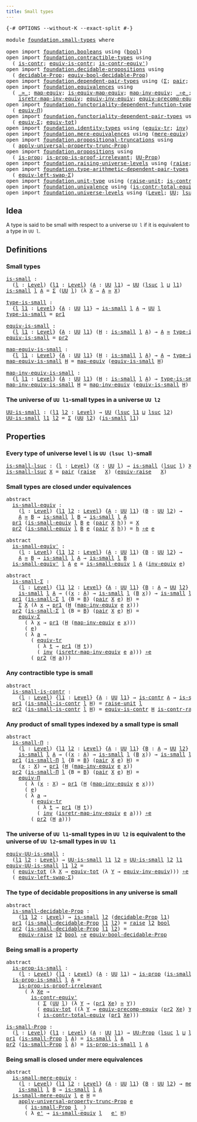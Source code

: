 ```yaml
---
title: Small types
---
```


<pre class="Agda"><a id="37" class="Symbol">{-#</a> <a id="41" class="Keyword">OPTIONS</a> <a id="49" class="Pragma">--without-K</a> <a id="61" class="Pragma">--exact-split</a> <a id="75" class="Symbol">#-}</a>

<a id="80" class="Keyword">module</a> <a id="87" href="foundation.small-types.html" class="Module">foundation.small-types</a> <a id="110" class="Keyword">where</a>

<a id="117" class="Keyword">open</a> <a id="122" class="Keyword">import</a> <a id="129" href="foundation.booleans.html" class="Module">foundation.booleans</a> <a id="149" class="Keyword">using</a> <a id="155" class="Symbol">(</a><a id="156" href="foundation.booleans.html#1184" class="Datatype">bool</a><a id="160" class="Symbol">)</a>
<a id="162" class="Keyword">open</a> <a id="167" class="Keyword">import</a> <a id="174" href="foundation.contractible-types.html" class="Module">foundation.contractible-types</a> <a id="204" class="Keyword">using</a>
  <a id="212" class="Symbol">(</a> <a id="214" href="foundation-core.contractible-types.html#1006" class="Function">is-contr</a><a id="222" class="Symbol">;</a> <a id="224" href="foundation-core.contractible-types.html#4311" class="Function">equiv-is-contr</a><a id="238" class="Symbol">;</a> <a id="240" href="foundation-core.contractible-types.html#3813" class="Function">is-contr-equiv&#39;</a><a id="255" class="Symbol">)</a>
<a id="257" class="Keyword">open</a> <a id="262" class="Keyword">import</a> <a id="269" href="foundation.decidable-propositions.html" class="Module">foundation.decidable-propositions</a> <a id="303" class="Keyword">using</a>
  <a id="311" class="Symbol">(</a> <a id="313" href="foundation.decidable-propositions.html#2032" class="Function">decidable-Prop</a><a id="327" class="Symbol">;</a> <a id="329" href="foundation.decidable-propositions.html#5334" class="Function">equiv-bool-decidable-Prop</a><a id="354" class="Symbol">)</a>
<a id="356" class="Keyword">open</a> <a id="361" class="Keyword">import</a> <a id="368" href="foundation.dependent-pair-types.html" class="Module">foundation.dependent-pair-types</a> <a id="400" class="Keyword">using</a> <a id="406" class="Symbol">(</a><a id="407" href="foundation-core.dependent-pair-types.html#515" class="Record">Σ</a><a id="408" class="Symbol">;</a> <a id="410" href="foundation-core.dependent-pair-types.html#588" class="InductiveConstructor">pair</a><a id="414" class="Symbol">;</a> <a id="416" href="foundation-core.dependent-pair-types.html#605" class="Field">pr1</a><a id="419" class="Symbol">;</a> <a id="421" href="foundation-core.dependent-pair-types.html#617" class="Field">pr2</a><a id="424" class="Symbol">)</a>
<a id="426" class="Keyword">open</a> <a id="431" class="Keyword">import</a> <a id="438" href="foundation.equivalences.html" class="Module">foundation.equivalences</a> <a id="462" class="Keyword">using</a>
  <a id="470" class="Symbol">(</a> <a id="472" href="foundation-core.equivalences.html#1621" class="Function Operator">_≃_</a><a id="475" class="Symbol">;</a> <a id="477" href="foundation-core.equivalences.html#1821" class="Function">map-equiv</a><a id="486" class="Symbol">;</a> <a id="488" href="foundation-core.equivalences.html#1876" class="Function">is-equiv-map-equiv</a><a id="506" class="Symbol">;</a> <a id="508" href="foundation-core.equivalences.html#5036" class="Function">map-inv-equiv</a><a id="521" class="Symbol">;</a> <a id="523" href="foundation-core.equivalences.html#7869" class="Function Operator">_∘e_</a><a id="527" class="Symbol">;</a> <a id="529" href="foundation-core.equivalences.html#5721" class="Function">inv-equiv</a><a id="538" class="Symbol">;</a>
    <a id="544" href="foundation-core.equivalences.html#5251" class="Function">isretr-map-inv-equiv</a><a id="564" class="Symbol">;</a> <a id="566" href="foundation.equivalences.html#15928" class="Function">equiv-inv-equiv</a><a id="581" class="Symbol">;</a> <a id="583" href="foundation.equivalences.html#17588" class="Function">equiv-precomp-equiv</a><a id="602" class="Symbol">)</a>
<a id="604" class="Keyword">open</a> <a id="609" class="Keyword">import</a> <a id="616" href="foundation.functoriality-dependent-function-types.html" class="Module">foundation.functoriality-dependent-function-types</a> <a id="666" class="Keyword">using</a>
  <a id="674" class="Symbol">(</a> <a id="676" href="foundation.functoriality-dependent-function-types.html#4207" class="Function">equiv-Π</a><a id="683" class="Symbol">)</a>
<a id="685" class="Keyword">open</a> <a id="690" class="Keyword">import</a> <a id="697" href="foundation.functoriality-dependent-pair-types.html" class="Module">foundation.functoriality-dependent-pair-types</a> <a id="743" class="Keyword">using</a>
  <a id="751" class="Symbol">(</a> <a id="753" href="foundation-core.functoriality-dependent-pair-types.html#10434" class="Function">equiv-Σ</a><a id="760" class="Symbol">;</a> <a id="762" href="foundation-core.functoriality-dependent-pair-types.html#6817" class="Function">equiv-tot</a><a id="771" class="Symbol">)</a>
<a id="773" class="Keyword">open</a> <a id="778" class="Keyword">import</a> <a id="785" href="foundation.identity-types.html" class="Module">foundation.identity-types</a> <a id="811" class="Keyword">using</a> <a id="817" class="Symbol">(</a><a id="818" href="foundation.identity-types.html#3828" class="Function">equiv-tr</a><a id="826" class="Symbol">;</a> <a id="828" href="foundation-core.identity-types.html#2729" class="Function">inv</a><a id="831" class="Symbol">)</a>
<a id="833" class="Keyword">open</a> <a id="838" class="Keyword">import</a> <a id="845" href="foundation.mere-equivalences.html" class="Module">foundation.mere-equivalences</a> <a id="874" class="Keyword">using</a> <a id="880" class="Symbol">(</a><a id="881" href="foundation.mere-equivalences.html#1415" class="Function">mere-equiv</a><a id="891" class="Symbol">)</a>
<a id="893" class="Keyword">open</a> <a id="898" class="Keyword">import</a> <a id="905" href="foundation.propositional-truncations.html" class="Module">foundation.propositional-truncations</a> <a id="942" class="Keyword">using</a>
  <a id="950" class="Symbol">(</a> <a id="952" href="foundation.propositional-truncations.html#5611" class="Function">apply-universal-property-trunc-Prop</a><a id="987" class="Symbol">)</a>
<a id="989" class="Keyword">open</a> <a id="994" class="Keyword">import</a> <a id="1001" href="foundation.propositions.html" class="Module">foundation.propositions</a> <a id="1025" class="Keyword">using</a>
  <a id="1033" class="Symbol">(</a> <a id="1035" href="foundation-core.propositions.html#1309" class="Function">is-prop</a><a id="1042" class="Symbol">;</a> <a id="1044" href="foundation-core.propositions.html#3220" class="Function">is-prop-is-proof-irrelevant</a><a id="1071" class="Symbol">;</a> <a id="1073" href="foundation-core.propositions.html#1393" class="Function">UU-Prop</a><a id="1080" class="Symbol">)</a>
<a id="1082" class="Keyword">open</a> <a id="1087" class="Keyword">import</a> <a id="1094" href="foundation.raising-universe-levels.html" class="Module">foundation.raising-universe-levels</a> <a id="1129" class="Keyword">using</a> <a id="1135" class="Symbol">(</a><a id="1136" href="foundation.raising-universe-levels.html#973" class="Datatype">raise</a><a id="1141" class="Symbol">;</a> <a id="1143" href="foundation.raising-universe-levels.html#1550" class="Function">equiv-raise</a><a id="1154" class="Symbol">)</a>
<a id="1156" class="Keyword">open</a> <a id="1161" class="Keyword">import</a> <a id="1168" href="foundation.type-arithmetic-dependent-pair-types.html" class="Module">foundation.type-arithmetic-dependent-pair-types</a> <a id="1216" class="Keyword">using</a>
  <a id="1224" class="Symbol">(</a> <a id="1226" href="foundation-core.type-arithmetic-dependent-pair-types.html#10239" class="Function">equiv-left-swap-Σ</a><a id="1243" class="Symbol">)</a>
<a id="1245" class="Keyword">open</a> <a id="1250" class="Keyword">import</a> <a id="1257" href="foundation.unit-type.html" class="Module">foundation.unit-type</a> <a id="1278" class="Keyword">using</a> <a id="1284" class="Symbol">(</a><a id="1285" href="foundation.unit-type.html#1727" class="Function">raise-unit</a><a id="1295" class="Symbol">;</a> <a id="1297" href="foundation.unit-type.html#3287" class="Function">is-contr-raise-unit</a><a id="1316" class="Symbol">)</a>
<a id="1318" class="Keyword">open</a> <a id="1323" class="Keyword">import</a> <a id="1330" href="foundation.univalence.html" class="Module">foundation.univalence</a> <a id="1352" class="Keyword">using</a> <a id="1358" class="Symbol">(</a><a id="1359" href="foundation.univalence.html#1546" class="Function">is-contr-total-equiv</a><a id="1379" class="Symbol">)</a>
<a id="1381" class="Keyword">open</a> <a id="1386" class="Keyword">import</a> <a id="1393" href="foundation.universe-levels.html" class="Module">foundation.universe-levels</a> <a id="1420" class="Keyword">using</a> <a id="1426" class="Symbol">(</a><a id="1427" href="Agda.Primitive.html#597" class="Postulate">Level</a><a id="1432" class="Symbol">;</a> <a id="1434" href="foundation-core.universe-levels.html#235" class="Primitive">UU</a><a id="1436" class="Symbol">;</a> <a id="1438" href="Agda.Primitive.html#780" class="Primitive">lsuc</a><a id="1442" class="Symbol">;</a> <a id="1444" href="Agda.Primitive.html#810" class="Primitive Operator">_⊔_</a><a id="1447" class="Symbol">)</a>
</pre>
## Idea

A type is said to be small with respect to a universe `UU l` if it is equivalent to a type in `UU l`.

## Definitions

### Small types

<pre class="Agda"><a id="is-small"></a><a id="1607" href="foundation.small-types.html#1607" class="Function">is-small</a> <a id="1616" class="Symbol">:</a>
  <a id="1620" class="Symbol">(</a><a id="1621" href="foundation.small-types.html#1621" class="Bound">l</a> <a id="1623" class="Symbol">:</a> <a id="1625" href="Agda.Primitive.html#597" class="Postulate">Level</a><a id="1630" class="Symbol">)</a> <a id="1632" class="Symbol">{</a><a id="1633" href="foundation.small-types.html#1633" class="Bound">l1</a> <a id="1636" class="Symbol">:</a> <a id="1638" href="Agda.Primitive.html#597" class="Postulate">Level</a><a id="1643" class="Symbol">}</a> <a id="1645" class="Symbol">(</a><a id="1646" href="foundation.small-types.html#1646" class="Bound">A</a> <a id="1648" class="Symbol">:</a> <a id="1650" href="foundation-core.universe-levels.html#235" class="Primitive">UU</a> <a id="1653" href="foundation.small-types.html#1633" class="Bound">l1</a><a id="1655" class="Symbol">)</a> <a id="1657" class="Symbol">→</a> <a id="1659" href="foundation-core.universe-levels.html#235" class="Primitive">UU</a> <a id="1662" class="Symbol">(</a><a id="1663" href="Agda.Primitive.html#780" class="Primitive">lsuc</a> <a id="1668" href="foundation.small-types.html#1621" class="Bound">l</a> <a id="1670" href="Agda.Primitive.html#810" class="Primitive Operator">⊔</a> <a id="1672" href="foundation.small-types.html#1633" class="Bound">l1</a><a id="1674" class="Symbol">)</a>
<a id="1676" href="foundation.small-types.html#1607" class="Function">is-small</a> <a id="1685" href="foundation.small-types.html#1685" class="Bound">l</a> <a id="1687" href="foundation.small-types.html#1687" class="Bound">A</a> <a id="1689" class="Symbol">=</a> <a id="1691" href="foundation-core.dependent-pair-types.html#515" class="Record">Σ</a> <a id="1693" class="Symbol">(</a><a id="1694" href="foundation-core.universe-levels.html#235" class="Primitive">UU</a> <a id="1697" href="foundation.small-types.html#1685" class="Bound">l</a><a id="1698" class="Symbol">)</a> <a id="1700" class="Symbol">(λ</a> <a id="1703" href="foundation.small-types.html#1703" class="Bound">X</a> <a id="1705" class="Symbol">→</a> <a id="1707" href="foundation.small-types.html#1687" class="Bound">A</a> <a id="1709" href="foundation-core.equivalences.html#1621" class="Function Operator">≃</a> <a id="1711" href="foundation.small-types.html#1703" class="Bound">X</a><a id="1712" class="Symbol">)</a>

<a id="type-is-small"></a><a id="1715" href="foundation.small-types.html#1715" class="Function">type-is-small</a> <a id="1729" class="Symbol">:</a>
  <a id="1733" class="Symbol">{</a><a id="1734" href="foundation.small-types.html#1734" class="Bound">l</a> <a id="1736" href="foundation.small-types.html#1736" class="Bound">l1</a> <a id="1739" class="Symbol">:</a> <a id="1741" href="Agda.Primitive.html#597" class="Postulate">Level</a><a id="1746" class="Symbol">}</a> <a id="1748" class="Symbol">{</a><a id="1749" href="foundation.small-types.html#1749" class="Bound">A</a> <a id="1751" class="Symbol">:</a> <a id="1753" href="foundation-core.universe-levels.html#235" class="Primitive">UU</a> <a id="1756" href="foundation.small-types.html#1736" class="Bound">l1</a><a id="1758" class="Symbol">}</a> <a id="1760" class="Symbol">→</a> <a id="1762" href="foundation.small-types.html#1607" class="Function">is-small</a> <a id="1771" href="foundation.small-types.html#1734" class="Bound">l</a> <a id="1773" href="foundation.small-types.html#1749" class="Bound">A</a> <a id="1775" class="Symbol">→</a> <a id="1777" href="foundation-core.universe-levels.html#235" class="Primitive">UU</a> <a id="1780" href="foundation.small-types.html#1734" class="Bound">l</a>
<a id="1782" href="foundation.small-types.html#1715" class="Function">type-is-small</a> <a id="1796" class="Symbol">=</a> <a id="1798" href="foundation-core.dependent-pair-types.html#605" class="Field">pr1</a>

<a id="equiv-is-small"></a><a id="1803" href="foundation.small-types.html#1803" class="Function">equiv-is-small</a> <a id="1818" class="Symbol">:</a>
  <a id="1822" class="Symbol">{</a><a id="1823" href="foundation.small-types.html#1823" class="Bound">l</a> <a id="1825" href="foundation.small-types.html#1825" class="Bound">l1</a> <a id="1828" class="Symbol">:</a> <a id="1830" href="Agda.Primitive.html#597" class="Postulate">Level</a><a id="1835" class="Symbol">}</a> <a id="1837" class="Symbol">{</a><a id="1838" href="foundation.small-types.html#1838" class="Bound">A</a> <a id="1840" class="Symbol">:</a> <a id="1842" href="foundation-core.universe-levels.html#235" class="Primitive">UU</a> <a id="1845" href="foundation.small-types.html#1825" class="Bound">l1</a><a id="1847" class="Symbol">}</a> <a id="1849" class="Symbol">(</a><a id="1850" href="foundation.small-types.html#1850" class="Bound">H</a> <a id="1852" class="Symbol">:</a> <a id="1854" href="foundation.small-types.html#1607" class="Function">is-small</a> <a id="1863" href="foundation.small-types.html#1823" class="Bound">l</a> <a id="1865" href="foundation.small-types.html#1838" class="Bound">A</a><a id="1866" class="Symbol">)</a> <a id="1868" class="Symbol">→</a> <a id="1870" href="foundation.small-types.html#1838" class="Bound">A</a> <a id="1872" href="foundation-core.equivalences.html#1621" class="Function Operator">≃</a> <a id="1874" href="foundation.small-types.html#1715" class="Function">type-is-small</a> <a id="1888" href="foundation.small-types.html#1850" class="Bound">H</a>
<a id="1890" href="foundation.small-types.html#1803" class="Function">equiv-is-small</a> <a id="1905" class="Symbol">=</a> <a id="1907" href="foundation-core.dependent-pair-types.html#617" class="Field">pr2</a>

<a id="map-equiv-is-small"></a><a id="1912" href="foundation.small-types.html#1912" class="Function">map-equiv-is-small</a> <a id="1931" class="Symbol">:</a>
  <a id="1935" class="Symbol">{</a><a id="1936" href="foundation.small-types.html#1936" class="Bound">l</a> <a id="1938" href="foundation.small-types.html#1938" class="Bound">l1</a> <a id="1941" class="Symbol">:</a> <a id="1943" href="Agda.Primitive.html#597" class="Postulate">Level</a><a id="1948" class="Symbol">}</a> <a id="1950" class="Symbol">{</a><a id="1951" href="foundation.small-types.html#1951" class="Bound">A</a> <a id="1953" class="Symbol">:</a> <a id="1955" href="foundation-core.universe-levels.html#235" class="Primitive">UU</a> <a id="1958" href="foundation.small-types.html#1938" class="Bound">l1</a><a id="1960" class="Symbol">}</a> <a id="1962" class="Symbol">(</a><a id="1963" href="foundation.small-types.html#1963" class="Bound">H</a> <a id="1965" class="Symbol">:</a> <a id="1967" href="foundation.small-types.html#1607" class="Function">is-small</a> <a id="1976" href="foundation.small-types.html#1936" class="Bound">l</a> <a id="1978" href="foundation.small-types.html#1951" class="Bound">A</a><a id="1979" class="Symbol">)</a> <a id="1981" class="Symbol">→</a> <a id="1983" href="foundation.small-types.html#1951" class="Bound">A</a> <a id="1985" class="Symbol">→</a> <a id="1987" href="foundation.small-types.html#1715" class="Function">type-is-small</a> <a id="2001" href="foundation.small-types.html#1963" class="Bound">H</a>
<a id="2003" href="foundation.small-types.html#1912" class="Function">map-equiv-is-small</a> <a id="2022" href="foundation.small-types.html#2022" class="Bound">H</a> <a id="2024" class="Symbol">=</a> <a id="2026" href="foundation-core.equivalences.html#1821" class="Function">map-equiv</a> <a id="2036" class="Symbol">(</a><a id="2037" href="foundation.small-types.html#1803" class="Function">equiv-is-small</a> <a id="2052" href="foundation.small-types.html#2022" class="Bound">H</a><a id="2053" class="Symbol">)</a>

<a id="map-inv-equiv-is-small"></a><a id="2056" href="foundation.small-types.html#2056" class="Function">map-inv-equiv-is-small</a> <a id="2079" class="Symbol">:</a>
  <a id="2083" class="Symbol">{</a><a id="2084" href="foundation.small-types.html#2084" class="Bound">l</a> <a id="2086" href="foundation.small-types.html#2086" class="Bound">l1</a> <a id="2089" class="Symbol">:</a> <a id="2091" href="Agda.Primitive.html#597" class="Postulate">Level</a><a id="2096" class="Symbol">}</a> <a id="2098" class="Symbol">{</a><a id="2099" href="foundation.small-types.html#2099" class="Bound">A</a> <a id="2101" class="Symbol">:</a> <a id="2103" href="foundation-core.universe-levels.html#235" class="Primitive">UU</a> <a id="2106" href="foundation.small-types.html#2086" class="Bound">l1</a><a id="2108" class="Symbol">}</a> <a id="2110" class="Symbol">(</a><a id="2111" href="foundation.small-types.html#2111" class="Bound">H</a> <a id="2113" class="Symbol">:</a> <a id="2115" href="foundation.small-types.html#1607" class="Function">is-small</a> <a id="2124" href="foundation.small-types.html#2084" class="Bound">l</a> <a id="2126" href="foundation.small-types.html#2099" class="Bound">A</a><a id="2127" class="Symbol">)</a> <a id="2129" class="Symbol">→</a> <a id="2131" href="foundation.small-types.html#1715" class="Function">type-is-small</a> <a id="2145" href="foundation.small-types.html#2111" class="Bound">H</a> <a id="2147" class="Symbol">→</a> <a id="2149" href="foundation.small-types.html#2099" class="Bound">A</a>
<a id="2151" href="foundation.small-types.html#2056" class="Function">map-inv-equiv-is-small</a> <a id="2174" href="foundation.small-types.html#2174" class="Bound">H</a> <a id="2176" class="Symbol">=</a> <a id="2178" href="foundation-core.equivalences.html#5036" class="Function">map-inv-equiv</a> <a id="2192" class="Symbol">(</a><a id="2193" href="foundation.small-types.html#1803" class="Function">equiv-is-small</a> <a id="2208" href="foundation.small-types.html#2174" class="Bound">H</a><a id="2209" class="Symbol">)</a>
</pre>
### The universe of `UU l1`-small types in a universe `UU l2`

<pre class="Agda"><a id="UU-is-small"></a><a id="2287" href="foundation.small-types.html#2287" class="Function">UU-is-small</a> <a id="2299" class="Symbol">:</a> <a id="2301" class="Symbol">(</a><a id="2302" href="foundation.small-types.html#2302" class="Bound">l1</a> <a id="2305" href="foundation.small-types.html#2305" class="Bound">l2</a> <a id="2308" class="Symbol">:</a> <a id="2310" href="Agda.Primitive.html#597" class="Postulate">Level</a><a id="2315" class="Symbol">)</a> <a id="2317" class="Symbol">→</a> <a id="2319" href="foundation-core.universe-levels.html#235" class="Primitive">UU</a> <a id="2322" class="Symbol">(</a><a id="2323" href="Agda.Primitive.html#780" class="Primitive">lsuc</a> <a id="2328" href="foundation.small-types.html#2302" class="Bound">l1</a> <a id="2331" href="Agda.Primitive.html#810" class="Primitive Operator">⊔</a> <a id="2333" href="Agda.Primitive.html#780" class="Primitive">lsuc</a> <a id="2338" href="foundation.small-types.html#2305" class="Bound">l2</a><a id="2340" class="Symbol">)</a>
<a id="2342" href="foundation.small-types.html#2287" class="Function">UU-is-small</a> <a id="2354" href="foundation.small-types.html#2354" class="Bound">l1</a> <a id="2357" href="foundation.small-types.html#2357" class="Bound">l2</a> <a id="2360" class="Symbol">=</a> <a id="2362" href="foundation-core.dependent-pair-types.html#515" class="Record">Σ</a> <a id="2364" class="Symbol">(</a><a id="2365" href="foundation-core.universe-levels.html#235" class="Primitive">UU</a> <a id="2368" href="foundation.small-types.html#2357" class="Bound">l2</a><a id="2370" class="Symbol">)</a> <a id="2372" class="Symbol">(</a><a id="2373" href="foundation.small-types.html#1607" class="Function">is-small</a> <a id="2382" href="foundation.small-types.html#2354" class="Bound">l1</a><a id="2384" class="Symbol">)</a>
</pre>
## Properties

### Every type of universe level `l` is `UU (lsuc l)`-small

<pre class="Agda"><a id="is-small-lsuc"></a><a id="2475" href="foundation.small-types.html#2475" class="Function">is-small-lsuc</a> <a id="2489" class="Symbol">:</a> <a id="2491" class="Symbol">{</a><a id="2492" href="foundation.small-types.html#2492" class="Bound">l</a> <a id="2494" class="Symbol">:</a> <a id="2496" href="Agda.Primitive.html#597" class="Postulate">Level</a><a id="2501" class="Symbol">}</a> <a id="2503" class="Symbol">(</a><a id="2504" href="foundation.small-types.html#2504" class="Bound">X</a> <a id="2506" class="Symbol">:</a> <a id="2508" href="foundation-core.universe-levels.html#235" class="Primitive">UU</a> <a id="2511" href="foundation.small-types.html#2492" class="Bound">l</a><a id="2512" class="Symbol">)</a> <a id="2514" class="Symbol">→</a> <a id="2516" href="foundation.small-types.html#1607" class="Function">is-small</a> <a id="2525" class="Symbol">(</a><a id="2526" href="Agda.Primitive.html#780" class="Primitive">lsuc</a> <a id="2531" href="foundation.small-types.html#2492" class="Bound">l</a><a id="2532" class="Symbol">)</a> <a id="2534" href="foundation.small-types.html#2504" class="Bound">X</a>
<a id="2536" href="foundation.small-types.html#2475" class="Function">is-small-lsuc</a> <a id="2550" href="foundation.small-types.html#2550" class="Bound">X</a> <a id="2552" class="Symbol">=</a> <a id="2554" href="foundation-core.dependent-pair-types.html#588" class="InductiveConstructor">pair</a> <a id="2559" class="Symbol">(</a><a id="2560" href="foundation.raising-universe-levels.html#973" class="Datatype">raise</a> <a id="2566" class="Symbol">_</a> <a id="2568" href="foundation.small-types.html#2550" class="Bound">X</a><a id="2569" class="Symbol">)</a> <a id="2571" class="Symbol">(</a><a id="2572" href="foundation.raising-universe-levels.html#1550" class="Function">equiv-raise</a> <a id="2584" class="Symbol">_</a> <a id="2586" href="foundation.small-types.html#2550" class="Bound">X</a><a id="2587" class="Symbol">)</a>
</pre>
### Small types are closed under equivalences

<pre class="Agda"><a id="2649" class="Keyword">abstract</a>
  <a id="is-small-equiv"></a><a id="2660" href="foundation.small-types.html#2660" class="Function">is-small-equiv</a> <a id="2675" class="Symbol">:</a>
    <a id="2681" class="Symbol">(</a><a id="2682" href="foundation.small-types.html#2682" class="Bound">l</a> <a id="2684" class="Symbol">:</a> <a id="2686" href="Agda.Primitive.html#597" class="Postulate">Level</a><a id="2691" class="Symbol">)</a> <a id="2693" class="Symbol">{</a><a id="2694" href="foundation.small-types.html#2694" class="Bound">l1</a> <a id="2697" href="foundation.small-types.html#2697" class="Bound">l2</a> <a id="2700" class="Symbol">:</a> <a id="2702" href="Agda.Primitive.html#597" class="Postulate">Level</a><a id="2707" class="Symbol">}</a> <a id="2709" class="Symbol">{</a><a id="2710" href="foundation.small-types.html#2710" class="Bound">A</a> <a id="2712" class="Symbol">:</a> <a id="2714" href="foundation-core.universe-levels.html#235" class="Primitive">UU</a> <a id="2717" href="foundation.small-types.html#2694" class="Bound">l1</a><a id="2719" class="Symbol">}</a> <a id="2721" class="Symbol">(</a><a id="2722" href="foundation.small-types.html#2722" class="Bound">B</a> <a id="2724" class="Symbol">:</a> <a id="2726" href="foundation-core.universe-levels.html#235" class="Primitive">UU</a> <a id="2729" href="foundation.small-types.html#2697" class="Bound">l2</a><a id="2731" class="Symbol">)</a> <a id="2733" class="Symbol">→</a>
    <a id="2739" href="foundation.small-types.html#2710" class="Bound">A</a> <a id="2741" href="foundation-core.equivalences.html#1621" class="Function Operator">≃</a> <a id="2743" href="foundation.small-types.html#2722" class="Bound">B</a> <a id="2745" class="Symbol">→</a> <a id="2747" href="foundation.small-types.html#1607" class="Function">is-small</a> <a id="2756" href="foundation.small-types.html#2682" class="Bound">l</a> <a id="2758" href="foundation.small-types.html#2722" class="Bound">B</a> <a id="2760" class="Symbol">→</a> <a id="2762" href="foundation.small-types.html#1607" class="Function">is-small</a> <a id="2771" href="foundation.small-types.html#2682" class="Bound">l</a> <a id="2773" href="foundation.small-types.html#2710" class="Bound">A</a>
  <a id="2777" href="foundation-core.dependent-pair-types.html#605" class="Field">pr1</a> <a id="2781" class="Symbol">(</a><a id="2782" href="foundation.small-types.html#2660" class="Function">is-small-equiv</a> <a id="2797" href="foundation.small-types.html#2797" class="Bound">l</a> <a id="2799" href="foundation.small-types.html#2799" class="Bound">B</a> <a id="2801" href="foundation.small-types.html#2801" class="Bound">e</a> <a id="2803" class="Symbol">(</a><a id="2804" href="foundation-core.dependent-pair-types.html#588" class="InductiveConstructor">pair</a> <a id="2809" href="foundation.small-types.html#2809" class="Bound">X</a> <a id="2811" href="foundation.small-types.html#2811" class="Bound">h</a><a id="2812" class="Symbol">))</a> <a id="2815" class="Symbol">=</a> <a id="2817" href="foundation.small-types.html#2809" class="Bound">X</a>
  <a id="2821" href="foundation-core.dependent-pair-types.html#617" class="Field">pr2</a> <a id="2825" class="Symbol">(</a><a id="2826" href="foundation.small-types.html#2660" class="Function">is-small-equiv</a> <a id="2841" href="foundation.small-types.html#2841" class="Bound">l</a> <a id="2843" href="foundation.small-types.html#2843" class="Bound">B</a> <a id="2845" href="foundation.small-types.html#2845" class="Bound">e</a> <a id="2847" class="Symbol">(</a><a id="2848" href="foundation-core.dependent-pair-types.html#588" class="InductiveConstructor">pair</a> <a id="2853" href="foundation.small-types.html#2853" class="Bound">X</a> <a id="2855" href="foundation.small-types.html#2855" class="Bound">h</a><a id="2856" class="Symbol">))</a> <a id="2859" class="Symbol">=</a> <a id="2861" href="foundation.small-types.html#2855" class="Bound">h</a> <a id="2863" href="foundation-core.equivalences.html#7869" class="Function Operator">∘e</a> <a id="2866" href="foundation.small-types.html#2845" class="Bound">e</a>

<a id="2869" class="Keyword">abstract</a>
  <a id="is-small-equiv&#39;"></a><a id="2880" href="foundation.small-types.html#2880" class="Function">is-small-equiv&#39;</a> <a id="2896" class="Symbol">:</a>
    <a id="2902" class="Symbol">(</a><a id="2903" href="foundation.small-types.html#2903" class="Bound">l</a> <a id="2905" class="Symbol">:</a> <a id="2907" href="Agda.Primitive.html#597" class="Postulate">Level</a><a id="2912" class="Symbol">)</a> <a id="2914" class="Symbol">{</a><a id="2915" href="foundation.small-types.html#2915" class="Bound">l1</a> <a id="2918" href="foundation.small-types.html#2918" class="Bound">l2</a> <a id="2921" class="Symbol">:</a> <a id="2923" href="Agda.Primitive.html#597" class="Postulate">Level</a><a id="2928" class="Symbol">}</a> <a id="2930" class="Symbol">(</a><a id="2931" href="foundation.small-types.html#2931" class="Bound">A</a> <a id="2933" class="Symbol">:</a> <a id="2935" href="foundation-core.universe-levels.html#235" class="Primitive">UU</a> <a id="2938" href="foundation.small-types.html#2915" class="Bound">l1</a><a id="2940" class="Symbol">)</a> <a id="2942" class="Symbol">{</a><a id="2943" href="foundation.small-types.html#2943" class="Bound">B</a> <a id="2945" class="Symbol">:</a> <a id="2947" href="foundation-core.universe-levels.html#235" class="Primitive">UU</a> <a id="2950" href="foundation.small-types.html#2918" class="Bound">l2</a><a id="2952" class="Symbol">}</a> <a id="2954" class="Symbol">→</a>
    <a id="2960" href="foundation.small-types.html#2931" class="Bound">A</a> <a id="2962" href="foundation-core.equivalences.html#1621" class="Function Operator">≃</a> <a id="2964" href="foundation.small-types.html#2943" class="Bound">B</a> <a id="2966" class="Symbol">→</a> <a id="2968" href="foundation.small-types.html#1607" class="Function">is-small</a> <a id="2977" href="foundation.small-types.html#2903" class="Bound">l</a> <a id="2979" href="foundation.small-types.html#2931" class="Bound">A</a> <a id="2981" class="Symbol">→</a> <a id="2983" href="foundation.small-types.html#1607" class="Function">is-small</a> <a id="2992" href="foundation.small-types.html#2903" class="Bound">l</a> <a id="2994" href="foundation.small-types.html#2943" class="Bound">B</a>
  <a id="2998" href="foundation.small-types.html#2880" class="Function">is-small-equiv&#39;</a> <a id="3014" href="foundation.small-types.html#3014" class="Bound">l</a> <a id="3016" href="foundation.small-types.html#3016" class="Bound">A</a> <a id="3018" href="foundation.small-types.html#3018" class="Bound">e</a> <a id="3020" class="Symbol">=</a> <a id="3022" href="foundation.small-types.html#2660" class="Function">is-small-equiv</a> <a id="3037" href="foundation.small-types.html#3014" class="Bound">l</a> <a id="3039" href="foundation.small-types.html#3016" class="Bound">A</a> <a id="3041" class="Symbol">(</a><a id="3042" href="foundation-core.equivalences.html#5721" class="Function">inv-equiv</a> <a id="3052" href="foundation.small-types.html#3018" class="Bound">e</a><a id="3053" class="Symbol">)</a>

<a id="3056" class="Keyword">abstract</a>
  <a id="is-small-Σ"></a><a id="3067" href="foundation.small-types.html#3067" class="Function">is-small-Σ</a> <a id="3078" class="Symbol">:</a>
    <a id="3084" class="Symbol">(</a><a id="3085" href="foundation.small-types.html#3085" class="Bound">l</a> <a id="3087" class="Symbol">:</a> <a id="3089" href="Agda.Primitive.html#597" class="Postulate">Level</a><a id="3094" class="Symbol">)</a> <a id="3096" class="Symbol">{</a><a id="3097" href="foundation.small-types.html#3097" class="Bound">l1</a> <a id="3100" href="foundation.small-types.html#3100" class="Bound">l2</a> <a id="3103" class="Symbol">:</a> <a id="3105" href="Agda.Primitive.html#597" class="Postulate">Level</a><a id="3110" class="Symbol">}</a> <a id="3112" class="Symbol">{</a><a id="3113" href="foundation.small-types.html#3113" class="Bound">A</a> <a id="3115" class="Symbol">:</a> <a id="3117" href="foundation-core.universe-levels.html#235" class="Primitive">UU</a> <a id="3120" href="foundation.small-types.html#3097" class="Bound">l1</a><a id="3122" class="Symbol">}</a> <a id="3124" class="Symbol">{</a><a id="3125" href="foundation.small-types.html#3125" class="Bound">B</a> <a id="3127" class="Symbol">:</a> <a id="3129" href="foundation.small-types.html#3113" class="Bound">A</a> <a id="3131" class="Symbol">→</a> <a id="3133" href="foundation-core.universe-levels.html#235" class="Primitive">UU</a> <a id="3136" href="foundation.small-types.html#3100" class="Bound">l2</a><a id="3138" class="Symbol">}</a> <a id="3140" class="Symbol">→</a>
    <a id="3146" href="foundation.small-types.html#1607" class="Function">is-small</a> <a id="3155" href="foundation.small-types.html#3085" class="Bound">l</a> <a id="3157" href="foundation.small-types.html#3113" class="Bound">A</a> <a id="3159" class="Symbol">→</a> <a id="3161" class="Symbol">((</a><a id="3163" href="foundation.small-types.html#3163" class="Bound">x</a> <a id="3165" class="Symbol">:</a> <a id="3167" href="foundation.small-types.html#3113" class="Bound">A</a><a id="3168" class="Symbol">)</a> <a id="3170" class="Symbol">→</a> <a id="3172" href="foundation.small-types.html#1607" class="Function">is-small</a> <a id="3181" href="foundation.small-types.html#3085" class="Bound">l</a> <a id="3183" class="Symbol">(</a><a id="3184" href="foundation.small-types.html#3125" class="Bound">B</a> <a id="3186" href="foundation.small-types.html#3163" class="Bound">x</a><a id="3187" class="Symbol">))</a> <a id="3190" class="Symbol">→</a> <a id="3192" href="foundation.small-types.html#1607" class="Function">is-small</a> <a id="3201" href="foundation.small-types.html#3085" class="Bound">l</a> <a id="3203" class="Symbol">(</a><a id="3204" href="foundation-core.dependent-pair-types.html#515" class="Record">Σ</a> <a id="3206" href="foundation.small-types.html#3113" class="Bound">A</a> <a id="3208" href="foundation.small-types.html#3125" class="Bound">B</a><a id="3209" class="Symbol">)</a>
  <a id="3213" href="foundation-core.dependent-pair-types.html#605" class="Field">pr1</a> <a id="3217" class="Symbol">(</a><a id="3218" href="foundation.small-types.html#3067" class="Function">is-small-Σ</a> <a id="3229" href="foundation.small-types.html#3229" class="Bound">l</a> <a id="3231" class="Symbol">{</a><a id="3232" class="Argument">B</a> <a id="3234" class="Symbol">=</a> <a id="3236" href="foundation.small-types.html#3236" class="Bound">B</a><a id="3237" class="Symbol">}</a> <a id="3239" class="Symbol">(</a><a id="3240" href="foundation-core.dependent-pair-types.html#588" class="InductiveConstructor">pair</a> <a id="3245" href="foundation.small-types.html#3245" class="Bound">X</a> <a id="3247" href="foundation.small-types.html#3247" class="Bound">e</a><a id="3248" class="Symbol">)</a> <a id="3250" href="foundation.small-types.html#3250" class="Bound">H</a><a id="3251" class="Symbol">)</a> <a id="3253" class="Symbol">=</a>
    <a id="3259" href="foundation-core.dependent-pair-types.html#515" class="Record">Σ</a> <a id="3261" href="foundation.small-types.html#3245" class="Bound">X</a> <a id="3263" class="Symbol">(λ</a> <a id="3266" href="foundation.small-types.html#3266" class="Bound">x</a> <a id="3268" class="Symbol">→</a> <a id="3270" href="foundation-core.dependent-pair-types.html#605" class="Field">pr1</a> <a id="3274" class="Symbol">(</a><a id="3275" href="foundation.small-types.html#3250" class="Bound">H</a> <a id="3277" class="Symbol">(</a><a id="3278" href="foundation-core.equivalences.html#5036" class="Function">map-inv-equiv</a> <a id="3292" href="foundation.small-types.html#3247" class="Bound">e</a> <a id="3294" href="foundation.small-types.html#3266" class="Bound">x</a><a id="3295" class="Symbol">)))</a>
  <a id="3301" href="foundation-core.dependent-pair-types.html#617" class="Field">pr2</a> <a id="3305" class="Symbol">(</a><a id="3306" href="foundation.small-types.html#3067" class="Function">is-small-Σ</a> <a id="3317" href="foundation.small-types.html#3317" class="Bound">l</a> <a id="3319" class="Symbol">{</a><a id="3320" class="Argument">B</a> <a id="3322" class="Symbol">=</a> <a id="3324" href="foundation.small-types.html#3324" class="Bound">B</a><a id="3325" class="Symbol">}</a> <a id="3327" class="Symbol">(</a><a id="3328" href="foundation-core.dependent-pair-types.html#588" class="InductiveConstructor">pair</a> <a id="3333" href="foundation.small-types.html#3333" class="Bound">X</a> <a id="3335" href="foundation.small-types.html#3335" class="Bound">e</a><a id="3336" class="Symbol">)</a> <a id="3338" href="foundation.small-types.html#3338" class="Bound">H</a><a id="3339" class="Symbol">)</a> <a id="3341" class="Symbol">=</a>
    <a id="3347" href="foundation-core.functoriality-dependent-pair-types.html#10434" class="Function">equiv-Σ</a>
      <a id="3361" class="Symbol">(</a> <a id="3363" class="Symbol">λ</a> <a id="3365" href="foundation.small-types.html#3365" class="Bound">x</a> <a id="3367" class="Symbol">→</a> <a id="3369" href="foundation-core.dependent-pair-types.html#605" class="Field">pr1</a> <a id="3373" class="Symbol">(</a><a id="3374" href="foundation.small-types.html#3338" class="Bound">H</a> <a id="3376" class="Symbol">(</a><a id="3377" href="foundation-core.equivalences.html#5036" class="Function">map-inv-equiv</a> <a id="3391" href="foundation.small-types.html#3335" class="Bound">e</a> <a id="3393" href="foundation.small-types.html#3365" class="Bound">x</a><a id="3394" class="Symbol">)))</a>
      <a id="3404" class="Symbol">(</a> <a id="3406" href="foundation.small-types.html#3335" class="Bound">e</a><a id="3407" class="Symbol">)</a>
      <a id="3415" class="Symbol">(</a> <a id="3417" class="Symbol">λ</a> <a id="3419" href="foundation.small-types.html#3419" class="Bound">a</a> <a id="3421" class="Symbol">→</a>
        <a id="3431" class="Symbol">(</a> <a id="3433" href="foundation.identity-types.html#3828" class="Function">equiv-tr</a>
          <a id="3452" class="Symbol">(</a> <a id="3454" class="Symbol">λ</a> <a id="3456" href="foundation.small-types.html#3456" class="Bound">t</a> <a id="3458" class="Symbol">→</a> <a id="3460" href="foundation-core.dependent-pair-types.html#605" class="Field">pr1</a> <a id="3464" class="Symbol">(</a><a id="3465" href="foundation.small-types.html#3338" class="Bound">H</a> <a id="3467" href="foundation.small-types.html#3456" class="Bound">t</a><a id="3468" class="Symbol">))</a>
          <a id="3481" class="Symbol">(</a> <a id="3483" href="foundation-core.identity-types.html#2729" class="Function">inv</a> <a id="3487" class="Symbol">(</a><a id="3488" href="foundation-core.equivalences.html#5251" class="Function">isretr-map-inv-equiv</a> <a id="3509" href="foundation.small-types.html#3335" class="Bound">e</a> <a id="3511" href="foundation.small-types.html#3419" class="Bound">a</a><a id="3512" class="Symbol">)))</a> <a id="3516" href="foundation-core.equivalences.html#7869" class="Function Operator">∘e</a>
        <a id="3527" class="Symbol">(</a> <a id="3529" href="foundation-core.dependent-pair-types.html#617" class="Field">pr2</a> <a id="3533" class="Symbol">(</a><a id="3534" href="foundation.small-types.html#3338" class="Bound">H</a> <a id="3536" href="foundation.small-types.html#3419" class="Bound">a</a><a id="3537" class="Symbol">)))</a>
</pre>
### Any contractible type is small

<pre class="Agda"><a id="3590" class="Keyword">abstract</a>
  <a id="is-small-is-contr"></a><a id="3601" href="foundation.small-types.html#3601" class="Function">is-small-is-contr</a> <a id="3619" class="Symbol">:</a>
    <a id="3625" class="Symbol">(</a><a id="3626" href="foundation.small-types.html#3626" class="Bound">l</a> <a id="3628" class="Symbol">:</a> <a id="3630" href="Agda.Primitive.html#597" class="Postulate">Level</a><a id="3635" class="Symbol">)</a> <a id="3637" class="Symbol">{</a><a id="3638" href="foundation.small-types.html#3638" class="Bound">l1</a> <a id="3641" class="Symbol">:</a> <a id="3643" href="Agda.Primitive.html#597" class="Postulate">Level</a><a id="3648" class="Symbol">}</a> <a id="3650" class="Symbol">{</a><a id="3651" href="foundation.small-types.html#3651" class="Bound">A</a> <a id="3653" class="Symbol">:</a> <a id="3655" href="foundation-core.universe-levels.html#235" class="Primitive">UU</a> <a id="3658" href="foundation.small-types.html#3638" class="Bound">l1</a><a id="3660" class="Symbol">}</a> <a id="3662" class="Symbol">→</a> <a id="3664" href="foundation-core.contractible-types.html#1006" class="Function">is-contr</a> <a id="3673" href="foundation.small-types.html#3651" class="Bound">A</a> <a id="3675" class="Symbol">→</a> <a id="3677" href="foundation.small-types.html#1607" class="Function">is-small</a> <a id="3686" href="foundation.small-types.html#3626" class="Bound">l</a> <a id="3688" href="foundation.small-types.html#3651" class="Bound">A</a>
  <a id="3692" href="foundation-core.dependent-pair-types.html#605" class="Field">pr1</a> <a id="3696" class="Symbol">(</a><a id="3697" href="foundation.small-types.html#3601" class="Function">is-small-is-contr</a> <a id="3715" href="foundation.small-types.html#3715" class="Bound">l</a> <a id="3717" href="foundation.small-types.html#3717" class="Bound">H</a><a id="3718" class="Symbol">)</a> <a id="3720" class="Symbol">=</a> <a id="3722" href="foundation.unit-type.html#1727" class="Function">raise-unit</a> <a id="3733" href="foundation.small-types.html#3715" class="Bound">l</a>
  <a id="3737" href="foundation-core.dependent-pair-types.html#617" class="Field">pr2</a> <a id="3741" class="Symbol">(</a><a id="3742" href="foundation.small-types.html#3601" class="Function">is-small-is-contr</a> <a id="3760" href="foundation.small-types.html#3760" class="Bound">l</a> <a id="3762" href="foundation.small-types.html#3762" class="Bound">H</a><a id="3763" class="Symbol">)</a> <a id="3765" class="Symbol">=</a> <a id="3767" href="foundation-core.contractible-types.html#4311" class="Function">equiv-is-contr</a> <a id="3782" href="foundation.small-types.html#3762" class="Bound">H</a> <a id="3784" href="foundation.unit-type.html#3287" class="Function">is-contr-raise-unit</a>
</pre>
### Any product of small types indexed by a small type is small

<pre class="Agda"><a id="3882" class="Keyword">abstract</a>
  <a id="is-small-Π"></a><a id="3893" href="foundation.small-types.html#3893" class="Function">is-small-Π</a> <a id="3904" class="Symbol">:</a>
    <a id="3910" class="Symbol">(</a><a id="3911" href="foundation.small-types.html#3911" class="Bound">l</a> <a id="3913" class="Symbol">:</a> <a id="3915" href="Agda.Primitive.html#597" class="Postulate">Level</a><a id="3920" class="Symbol">)</a> <a id="3922" class="Symbol">{</a><a id="3923" href="foundation.small-types.html#3923" class="Bound">l1</a> <a id="3926" href="foundation.small-types.html#3926" class="Bound">l2</a> <a id="3929" class="Symbol">:</a> <a id="3931" href="Agda.Primitive.html#597" class="Postulate">Level</a><a id="3936" class="Symbol">}</a> <a id="3938" class="Symbol">{</a><a id="3939" href="foundation.small-types.html#3939" class="Bound">A</a> <a id="3941" class="Symbol">:</a> <a id="3943" href="foundation-core.universe-levels.html#235" class="Primitive">UU</a> <a id="3946" href="foundation.small-types.html#3923" class="Bound">l1</a><a id="3948" class="Symbol">}</a> <a id="3950" class="Symbol">{</a><a id="3951" href="foundation.small-types.html#3951" class="Bound">B</a> <a id="3953" class="Symbol">:</a> <a id="3955" href="foundation.small-types.html#3939" class="Bound">A</a> <a id="3957" class="Symbol">→</a> <a id="3959" href="foundation-core.universe-levels.html#235" class="Primitive">UU</a> <a id="3962" href="foundation.small-types.html#3926" class="Bound">l2</a><a id="3964" class="Symbol">}</a> <a id="3966" class="Symbol">→</a>
    <a id="3972" href="foundation.small-types.html#1607" class="Function">is-small</a> <a id="3981" href="foundation.small-types.html#3911" class="Bound">l</a> <a id="3983" href="foundation.small-types.html#3939" class="Bound">A</a> <a id="3985" class="Symbol">→</a> <a id="3987" class="Symbol">((</a><a id="3989" href="foundation.small-types.html#3989" class="Bound">x</a> <a id="3991" class="Symbol">:</a> <a id="3993" href="foundation.small-types.html#3939" class="Bound">A</a><a id="3994" class="Symbol">)</a> <a id="3996" class="Symbol">→</a> <a id="3998" href="foundation.small-types.html#1607" class="Function">is-small</a> <a id="4007" href="foundation.small-types.html#3911" class="Bound">l</a> <a id="4009" class="Symbol">(</a><a id="4010" href="foundation.small-types.html#3951" class="Bound">B</a> <a id="4012" href="foundation.small-types.html#3989" class="Bound">x</a><a id="4013" class="Symbol">))</a> <a id="4016" class="Symbol">→</a> <a id="4018" href="foundation.small-types.html#1607" class="Function">is-small</a> <a id="4027" href="foundation.small-types.html#3911" class="Bound">l</a> <a id="4029" class="Symbol">((</a><a id="4031" href="foundation.small-types.html#4031" class="Bound">x</a> <a id="4033" class="Symbol">:</a> <a id="4035" href="foundation.small-types.html#3939" class="Bound">A</a><a id="4036" class="Symbol">)</a> <a id="4038" class="Symbol">→</a> <a id="4040" href="foundation.small-types.html#3951" class="Bound">B</a> <a id="4042" href="foundation.small-types.html#4031" class="Bound">x</a><a id="4043" class="Symbol">)</a>
  <a id="4047" href="foundation-core.dependent-pair-types.html#605" class="Field">pr1</a> <a id="4051" class="Symbol">(</a><a id="4052" href="foundation.small-types.html#3893" class="Function">is-small-Π</a> <a id="4063" href="foundation.small-types.html#4063" class="Bound">l</a> <a id="4065" class="Symbol">{</a><a id="4066" class="Argument">B</a> <a id="4068" class="Symbol">=</a> <a id="4070" href="foundation.small-types.html#4070" class="Bound">B</a><a id="4071" class="Symbol">}</a> <a id="4073" class="Symbol">(</a><a id="4074" href="foundation-core.dependent-pair-types.html#588" class="InductiveConstructor">pair</a> <a id="4079" href="foundation.small-types.html#4079" class="Bound">X</a> <a id="4081" href="foundation.small-types.html#4081" class="Bound">e</a><a id="4082" class="Symbol">)</a> <a id="4084" href="foundation.small-types.html#4084" class="Bound">H</a><a id="4085" class="Symbol">)</a> <a id="4087" class="Symbol">=</a>
    <a id="4093" class="Symbol">(</a><a id="4094" href="foundation.small-types.html#4094" class="Bound">x</a> <a id="4096" class="Symbol">:</a> <a id="4098" href="foundation.small-types.html#4079" class="Bound">X</a><a id="4099" class="Symbol">)</a> <a id="4101" class="Symbol">→</a> <a id="4103" href="foundation-core.dependent-pair-types.html#605" class="Field">pr1</a> <a id="4107" class="Symbol">(</a><a id="4108" href="foundation.small-types.html#4084" class="Bound">H</a> <a id="4110" class="Symbol">(</a><a id="4111" href="foundation-core.equivalences.html#5036" class="Function">map-inv-equiv</a> <a id="4125" href="foundation.small-types.html#4081" class="Bound">e</a> <a id="4127" href="foundation.small-types.html#4094" class="Bound">x</a><a id="4128" class="Symbol">))</a>
  <a id="4133" href="foundation-core.dependent-pair-types.html#617" class="Field">pr2</a> <a id="4137" class="Symbol">(</a><a id="4138" href="foundation.small-types.html#3893" class="Function">is-small-Π</a> <a id="4149" href="foundation.small-types.html#4149" class="Bound">l</a> <a id="4151" class="Symbol">{</a><a id="4152" class="Argument">B</a> <a id="4154" class="Symbol">=</a> <a id="4156" href="foundation.small-types.html#4156" class="Bound">B</a><a id="4157" class="Symbol">}</a> <a id="4159" class="Symbol">(</a><a id="4160" href="foundation-core.dependent-pair-types.html#588" class="InductiveConstructor">pair</a> <a id="4165" href="foundation.small-types.html#4165" class="Bound">X</a> <a id="4167" href="foundation.small-types.html#4167" class="Bound">e</a><a id="4168" class="Symbol">)</a> <a id="4170" href="foundation.small-types.html#4170" class="Bound">H</a><a id="4171" class="Symbol">)</a> <a id="4173" class="Symbol">=</a>
    <a id="4179" href="foundation.functoriality-dependent-function-types.html#4207" class="Function">equiv-Π</a>
      <a id="4193" class="Symbol">(</a> <a id="4195" class="Symbol">λ</a> <a id="4197" class="Symbol">(</a><a id="4198" href="foundation.small-types.html#4198" class="Bound">x</a> <a id="4200" class="Symbol">:</a> <a id="4202" href="foundation.small-types.html#4165" class="Bound">X</a><a id="4203" class="Symbol">)</a> <a id="4205" class="Symbol">→</a> <a id="4207" href="foundation-core.dependent-pair-types.html#605" class="Field">pr1</a> <a id="4211" class="Symbol">(</a><a id="4212" href="foundation.small-types.html#4170" class="Bound">H</a> <a id="4214" class="Symbol">(</a><a id="4215" href="foundation-core.equivalences.html#5036" class="Function">map-inv-equiv</a> <a id="4229" href="foundation.small-types.html#4167" class="Bound">e</a> <a id="4231" href="foundation.small-types.html#4198" class="Bound">x</a><a id="4232" class="Symbol">)))</a>
      <a id="4242" class="Symbol">(</a> <a id="4244" href="foundation.small-types.html#4167" class="Bound">e</a><a id="4245" class="Symbol">)</a>
      <a id="4253" class="Symbol">(</a> <a id="4255" class="Symbol">λ</a> <a id="4257" href="foundation.small-types.html#4257" class="Bound">a</a> <a id="4259" class="Symbol">→</a>
        <a id="4269" class="Symbol">(</a> <a id="4271" href="foundation.identity-types.html#3828" class="Function">equiv-tr</a>
          <a id="4290" class="Symbol">(</a> <a id="4292" class="Symbol">λ</a> <a id="4294" href="foundation.small-types.html#4294" class="Bound">t</a> <a id="4296" class="Symbol">→</a> <a id="4298" href="foundation-core.dependent-pair-types.html#605" class="Field">pr1</a> <a id="4302" class="Symbol">(</a><a id="4303" href="foundation.small-types.html#4170" class="Bound">H</a> <a id="4305" href="foundation.small-types.html#4294" class="Bound">t</a><a id="4306" class="Symbol">))</a>
          <a id="4319" class="Symbol">(</a> <a id="4321" href="foundation-core.identity-types.html#2729" class="Function">inv</a> <a id="4325" class="Symbol">(</a><a id="4326" href="foundation-core.equivalences.html#5251" class="Function">isretr-map-inv-equiv</a> <a id="4347" href="foundation.small-types.html#4167" class="Bound">e</a> <a id="4349" href="foundation.small-types.html#4257" class="Bound">a</a><a id="4350" class="Symbol">)))</a> <a id="4354" href="foundation-core.equivalences.html#7869" class="Function Operator">∘e</a>
        <a id="4365" class="Symbol">(</a> <a id="4367" href="foundation-core.dependent-pair-types.html#617" class="Field">pr2</a> <a id="4371" class="Symbol">(</a><a id="4372" href="foundation.small-types.html#4170" class="Bound">H</a> <a id="4374" href="foundation.small-types.html#4257" class="Bound">a</a><a id="4375" class="Symbol">)))</a>
</pre>
### The universe of `UU l1`-small types in `UU l2` is equivalent to the universe of `UU l2`-small types in `UU l1`

<pre class="Agda"><a id="equiv-UU-is-small"></a><a id="4508" href="foundation.small-types.html#4508" class="Function">equiv-UU-is-small</a> <a id="4526" class="Symbol">:</a>
  <a id="4530" class="Symbol">(</a><a id="4531" href="foundation.small-types.html#4531" class="Bound">l1</a> <a id="4534" href="foundation.small-types.html#4534" class="Bound">l2</a> <a id="4537" class="Symbol">:</a> <a id="4539" href="Agda.Primitive.html#597" class="Postulate">Level</a><a id="4544" class="Symbol">)</a> <a id="4546" class="Symbol">→</a> <a id="4548" href="foundation.small-types.html#2287" class="Function">UU-is-small</a> <a id="4560" href="foundation.small-types.html#4531" class="Bound">l1</a> <a id="4563" href="foundation.small-types.html#4534" class="Bound">l2</a> <a id="4566" href="foundation-core.equivalences.html#1621" class="Function Operator">≃</a> <a id="4568" href="foundation.small-types.html#2287" class="Function">UU-is-small</a> <a id="4580" href="foundation.small-types.html#4534" class="Bound">l2</a> <a id="4583" href="foundation.small-types.html#4531" class="Bound">l1</a>
<a id="4586" href="foundation.small-types.html#4508" class="Function">equiv-UU-is-small</a> <a id="4604" href="foundation.small-types.html#4604" class="Bound">l1</a> <a id="4607" href="foundation.small-types.html#4607" class="Bound">l2</a> <a id="4610" class="Symbol">=</a>
  <a id="4614" class="Symbol">(</a> <a id="4616" href="foundation-core.functoriality-dependent-pair-types.html#6817" class="Function">equiv-tot</a> <a id="4626" class="Symbol">(λ</a> <a id="4629" href="foundation.small-types.html#4629" class="Bound">X</a> <a id="4631" class="Symbol">→</a> <a id="4633" href="foundation-core.functoriality-dependent-pair-types.html#6817" class="Function">equiv-tot</a> <a id="4643" class="Symbol">(λ</a> <a id="4646" href="foundation.small-types.html#4646" class="Bound">Y</a> <a id="4648" class="Symbol">→</a> <a id="4650" href="foundation.equivalences.html#15928" class="Function">equiv-inv-equiv</a><a id="4665" class="Symbol">)))</a> <a id="4669" href="foundation-core.equivalences.html#7869" class="Function Operator">∘e</a>
  <a id="4674" class="Symbol">(</a> <a id="4676" href="foundation-core.type-arithmetic-dependent-pair-types.html#10239" class="Function">equiv-left-swap-Σ</a><a id="4693" class="Symbol">)</a>
</pre>
### The type of decidable propositions in any universe is small

<pre class="Agda"><a id="4773" class="Keyword">abstract</a>
  <a id="is-small-decidable-Prop"></a><a id="4784" href="foundation.small-types.html#4784" class="Function">is-small-decidable-Prop</a> <a id="4808" class="Symbol">:</a>
    <a id="4814" class="Symbol">(</a><a id="4815" href="foundation.small-types.html#4815" class="Bound">l1</a> <a id="4818" href="foundation.small-types.html#4818" class="Bound">l2</a> <a id="4821" class="Symbol">:</a> <a id="4823" href="Agda.Primitive.html#597" class="Postulate">Level</a><a id="4828" class="Symbol">)</a> <a id="4830" class="Symbol">→</a> <a id="4832" href="foundation.small-types.html#1607" class="Function">is-small</a> <a id="4841" href="foundation.small-types.html#4818" class="Bound">l2</a> <a id="4844" class="Symbol">(</a><a id="4845" href="foundation.decidable-propositions.html#2032" class="Function">decidable-Prop</a> <a id="4860" href="foundation.small-types.html#4815" class="Bound">l1</a><a id="4862" class="Symbol">)</a>
  <a id="4866" href="foundation-core.dependent-pair-types.html#605" class="Field">pr1</a> <a id="4870" class="Symbol">(</a><a id="4871" href="foundation.small-types.html#4784" class="Function">is-small-decidable-Prop</a> <a id="4895" href="foundation.small-types.html#4895" class="Bound">l1</a> <a id="4898" href="foundation.small-types.html#4898" class="Bound">l2</a><a id="4900" class="Symbol">)</a> <a id="4902" class="Symbol">=</a> <a id="4904" href="foundation.raising-universe-levels.html#973" class="Datatype">raise</a> <a id="4910" href="foundation.small-types.html#4898" class="Bound">l2</a> <a id="4913" href="foundation.booleans.html#1184" class="Datatype">bool</a>
  <a id="4920" href="foundation-core.dependent-pair-types.html#617" class="Field">pr2</a> <a id="4924" class="Symbol">(</a><a id="4925" href="foundation.small-types.html#4784" class="Function">is-small-decidable-Prop</a> <a id="4949" href="foundation.small-types.html#4949" class="Bound">l1</a> <a id="4952" href="foundation.small-types.html#4952" class="Bound">l2</a><a id="4954" class="Symbol">)</a> <a id="4956" class="Symbol">=</a>
    <a id="4962" href="foundation.raising-universe-levels.html#1550" class="Function">equiv-raise</a> <a id="4974" href="foundation.small-types.html#4952" class="Bound">l2</a> <a id="4977" href="foundation.booleans.html#1184" class="Datatype">bool</a> <a id="4982" href="foundation-core.equivalences.html#7869" class="Function Operator">∘e</a> <a id="4985" href="foundation.decidable-propositions.html#5334" class="Function">equiv-bool-decidable-Prop</a>
</pre>
### Being small is a property

<pre class="Agda"><a id="5055" class="Keyword">abstract</a>
  <a id="is-prop-is-small"></a><a id="5066" href="foundation.small-types.html#5066" class="Function">is-prop-is-small</a> <a id="5083" class="Symbol">:</a>
    <a id="5089" class="Symbol">(</a><a id="5090" href="foundation.small-types.html#5090" class="Bound">l</a> <a id="5092" class="Symbol">:</a> <a id="5094" href="Agda.Primitive.html#597" class="Postulate">Level</a><a id="5099" class="Symbol">)</a> <a id="5101" class="Symbol">{</a><a id="5102" href="foundation.small-types.html#5102" class="Bound">l1</a> <a id="5105" class="Symbol">:</a> <a id="5107" href="Agda.Primitive.html#597" class="Postulate">Level</a><a id="5112" class="Symbol">}</a> <a id="5114" class="Symbol">(</a><a id="5115" href="foundation.small-types.html#5115" class="Bound">A</a> <a id="5117" class="Symbol">:</a> <a id="5119" href="foundation-core.universe-levels.html#235" class="Primitive">UU</a> <a id="5122" href="foundation.small-types.html#5102" class="Bound">l1</a><a id="5124" class="Symbol">)</a> <a id="5126" class="Symbol">→</a> <a id="5128" href="foundation-core.propositions.html#1309" class="Function">is-prop</a> <a id="5136" class="Symbol">(</a><a id="5137" href="foundation.small-types.html#1607" class="Function">is-small</a> <a id="5146" href="foundation.small-types.html#5090" class="Bound">l</a> <a id="5148" href="foundation.small-types.html#5115" class="Bound">A</a><a id="5149" class="Symbol">)</a>
  <a id="5153" href="foundation.small-types.html#5066" class="Function">is-prop-is-small</a> <a id="5170" href="foundation.small-types.html#5170" class="Bound">l</a> <a id="5172" href="foundation.small-types.html#5172" class="Bound">A</a> <a id="5174" class="Symbol">=</a>
    <a id="5180" href="foundation-core.propositions.html#3220" class="Function">is-prop-is-proof-irrelevant</a>
      <a id="5214" class="Symbol">(</a> <a id="5216" class="Symbol">λ</a> <a id="5218" href="foundation.small-types.html#5218" class="Bound">Xe</a> <a id="5221" class="Symbol">→</a>
        <a id="5231" href="foundation-core.contractible-types.html#3813" class="Function">is-contr-equiv&#39;</a>
          <a id="5257" class="Symbol">(</a> <a id="5259" href="foundation-core.dependent-pair-types.html#515" class="Record">Σ</a> <a id="5261" class="Symbol">(</a><a id="5262" href="foundation-core.universe-levels.html#235" class="Primitive">UU</a> <a id="5265" href="foundation.small-types.html#5170" class="Bound">l</a><a id="5266" class="Symbol">)</a> <a id="5268" class="Symbol">(λ</a> <a id="5271" href="foundation.small-types.html#5271" class="Bound">Y</a> <a id="5273" class="Symbol">→</a> <a id="5275" class="Symbol">(</a><a id="5276" href="foundation-core.dependent-pair-types.html#605" class="Field">pr1</a> <a id="5280" href="foundation.small-types.html#5218" class="Bound">Xe</a><a id="5282" class="Symbol">)</a> <a id="5284" href="foundation-core.equivalences.html#1621" class="Function Operator">≃</a> <a id="5286" href="foundation.small-types.html#5271" class="Bound">Y</a><a id="5287" class="Symbol">))</a>
          <a id="5300" class="Symbol">(</a> <a id="5302" href="foundation-core.functoriality-dependent-pair-types.html#6817" class="Function">equiv-tot</a> <a id="5312" class="Symbol">((λ</a> <a id="5316" href="foundation.small-types.html#5316" class="Bound">Y</a> <a id="5318" class="Symbol">→</a> <a id="5320" href="foundation.equivalences.html#17588" class="Function">equiv-precomp-equiv</a> <a id="5340" class="Symbol">(</a><a id="5341" href="foundation-core.dependent-pair-types.html#617" class="Field">pr2</a> <a id="5345" href="foundation.small-types.html#5218" class="Bound">Xe</a><a id="5347" class="Symbol">)</a> <a id="5349" href="foundation.small-types.html#5316" class="Bound">Y</a><a id="5350" class="Symbol">)))</a>
          <a id="5364" class="Symbol">(</a> <a id="5366" href="foundation.univalence.html#1546" class="Function">is-contr-total-equiv</a> <a id="5387" class="Symbol">(</a><a id="5388" href="foundation-core.dependent-pair-types.html#605" class="Field">pr1</a> <a id="5392" href="foundation.small-types.html#5218" class="Bound">Xe</a><a id="5394" class="Symbol">)))</a>

<a id="is-small-Prop"></a><a id="5399" href="foundation.small-types.html#5399" class="Function">is-small-Prop</a> <a id="5413" class="Symbol">:</a>
  <a id="5417" class="Symbol">(</a><a id="5418" href="foundation.small-types.html#5418" class="Bound">l</a> <a id="5420" class="Symbol">:</a> <a id="5422" href="Agda.Primitive.html#597" class="Postulate">Level</a><a id="5427" class="Symbol">)</a> <a id="5429" class="Symbol">{</a><a id="5430" href="foundation.small-types.html#5430" class="Bound">l1</a> <a id="5433" class="Symbol">:</a> <a id="5435" href="Agda.Primitive.html#597" class="Postulate">Level</a><a id="5440" class="Symbol">}</a> <a id="5442" class="Symbol">(</a><a id="5443" href="foundation.small-types.html#5443" class="Bound">A</a> <a id="5445" class="Symbol">:</a> <a id="5447" href="foundation-core.universe-levels.html#235" class="Primitive">UU</a> <a id="5450" href="foundation.small-types.html#5430" class="Bound">l1</a><a id="5452" class="Symbol">)</a> <a id="5454" class="Symbol">→</a> <a id="5456" href="foundation-core.propositions.html#1393" class="Function">UU-Prop</a> <a id="5464" class="Symbol">(</a><a id="5465" href="Agda.Primitive.html#780" class="Primitive">lsuc</a> <a id="5470" href="foundation.small-types.html#5418" class="Bound">l</a> <a id="5472" href="Agda.Primitive.html#810" class="Primitive Operator">⊔</a> <a id="5474" href="foundation.small-types.html#5430" class="Bound">l1</a><a id="5476" class="Symbol">)</a>
<a id="5478" href="foundation-core.dependent-pair-types.html#605" class="Field">pr1</a> <a id="5482" class="Symbol">(</a><a id="5483" href="foundation.small-types.html#5399" class="Function">is-small-Prop</a> <a id="5497" href="foundation.small-types.html#5497" class="Bound">l</a> <a id="5499" href="foundation.small-types.html#5499" class="Bound">A</a><a id="5500" class="Symbol">)</a> <a id="5502" class="Symbol">=</a> <a id="5504" href="foundation.small-types.html#1607" class="Function">is-small</a> <a id="5513" href="foundation.small-types.html#5497" class="Bound">l</a> <a id="5515" href="foundation.small-types.html#5499" class="Bound">A</a>
<a id="5517" href="foundation-core.dependent-pair-types.html#617" class="Field">pr2</a> <a id="5521" class="Symbol">(</a><a id="5522" href="foundation.small-types.html#5399" class="Function">is-small-Prop</a> <a id="5536" href="foundation.small-types.html#5536" class="Bound">l</a> <a id="5538" href="foundation.small-types.html#5538" class="Bound">A</a><a id="5539" class="Symbol">)</a> <a id="5541" class="Symbol">=</a> <a id="5543" href="foundation.small-types.html#5066" class="Function">is-prop-is-small</a> <a id="5560" href="foundation.small-types.html#5536" class="Bound">l</a> <a id="5562" href="foundation.small-types.html#5538" class="Bound">A</a>
</pre>
### Being small is closed under mere equivalences

<pre class="Agda"><a id="5628" class="Keyword">abstract</a>
  <a id="is-small-mere-equiv"></a><a id="5639" href="foundation.small-types.html#5639" class="Function">is-small-mere-equiv</a> <a id="5659" class="Symbol">:</a>
    <a id="5665" class="Symbol">(</a><a id="5666" href="foundation.small-types.html#5666" class="Bound">l</a> <a id="5668" class="Symbol">:</a> <a id="5670" href="Agda.Primitive.html#597" class="Postulate">Level</a><a id="5675" class="Symbol">)</a> <a id="5677" class="Symbol">{</a><a id="5678" href="foundation.small-types.html#5678" class="Bound">l1</a> <a id="5681" href="foundation.small-types.html#5681" class="Bound">l2</a> <a id="5684" class="Symbol">:</a> <a id="5686" href="Agda.Primitive.html#597" class="Postulate">Level</a><a id="5691" class="Symbol">}</a> <a id="5693" class="Symbol">{</a><a id="5694" href="foundation.small-types.html#5694" class="Bound">A</a> <a id="5696" class="Symbol">:</a> <a id="5698" href="foundation-core.universe-levels.html#235" class="Primitive">UU</a> <a id="5701" href="foundation.small-types.html#5678" class="Bound">l1</a><a id="5703" class="Symbol">}</a> <a id="5705" class="Symbol">{</a><a id="5706" href="foundation.small-types.html#5706" class="Bound">B</a> <a id="5708" class="Symbol">:</a> <a id="5710" href="foundation-core.universe-levels.html#235" class="Primitive">UU</a> <a id="5713" href="foundation.small-types.html#5681" class="Bound">l2</a><a id="5715" class="Symbol">}</a> <a id="5717" class="Symbol">→</a> <a id="5719" href="foundation.mere-equivalences.html#1415" class="Function">mere-equiv</a> <a id="5730" href="foundation.small-types.html#5694" class="Bound">A</a> <a id="5732" href="foundation.small-types.html#5706" class="Bound">B</a> <a id="5734" class="Symbol">→</a>
    <a id="5740" href="foundation.small-types.html#1607" class="Function">is-small</a> <a id="5749" href="foundation.small-types.html#5666" class="Bound">l</a> <a id="5751" href="foundation.small-types.html#5706" class="Bound">B</a> <a id="5753" class="Symbol">→</a> <a id="5755" href="foundation.small-types.html#1607" class="Function">is-small</a> <a id="5764" href="foundation.small-types.html#5666" class="Bound">l</a> <a id="5766" href="foundation.small-types.html#5694" class="Bound">A</a>
  <a id="5770" href="foundation.small-types.html#5639" class="Function">is-small-mere-equiv</a> <a id="5790" href="foundation.small-types.html#5790" class="Bound">l</a> <a id="5792" href="foundation.small-types.html#5792" class="Bound">e</a> <a id="5794" href="foundation.small-types.html#5794" class="Bound">H</a> <a id="5796" class="Symbol">=</a>
    <a id="5802" href="foundation.propositional-truncations.html#5611" class="Function">apply-universal-property-trunc-Prop</a> <a id="5838" href="foundation.small-types.html#5792" class="Bound">e</a>
      <a id="5846" class="Symbol">(</a> <a id="5848" href="foundation.small-types.html#5399" class="Function">is-small-Prop</a> <a id="5862" href="foundation.small-types.html#5790" class="Bound">l</a> <a id="5864" class="Symbol">_)</a>
      <a id="5873" class="Symbol">(</a> <a id="5875" class="Symbol">λ</a> <a id="5877" href="foundation.small-types.html#5877" class="Bound">e&#39;</a> <a id="5880" class="Symbol">→</a> <a id="5882" href="foundation.small-types.html#2660" class="Function">is-small-equiv</a> <a id="5897" href="foundation.small-types.html#5790" class="Bound">l</a> <a id="5899" class="Symbol">_</a> <a id="5901" href="foundation.small-types.html#5877" class="Bound">e&#39;</a> <a id="5904" href="foundation.small-types.html#5794" class="Bound">H</a><a id="5905" class="Symbol">)</a>
</pre>